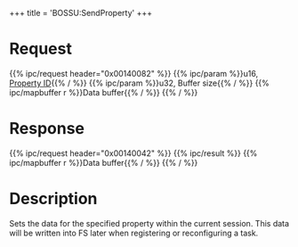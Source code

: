 +++
title = 'BOSSU:SendProperty'
+++

# Request

{{% ipc/request header="0x00140082" %}}
{{% ipc/param %}}u16, [Property ID](BOSS_Services#propertyids "wikilink"){{% / %}}
{{% ipc/param %}}u32, Buffer size{{% / %}}
{{% ipc/mapbuffer r %}}Data buffer{{% / %}}
{{% / %}}

# Response

{{% ipc/request header="0x00140042" %}}
{{% ipc/result %}}
{{% ipc/mapbuffer r %}}Data buffer{{% / %}}
{{% / %}}

# Description

Sets the data for the specified property within the current session. This data will be written into FS later when registering or reconfiguring a task.
